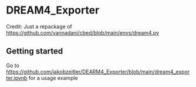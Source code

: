 # DREAM4_Exporter

Credit: Just a repackage of https://github.com/yannadani/cbed/blob/main/envs/dream4.py

## Getting started

Go to https://github.com/jakobzeitler/DEARM4_Exporter/blob/main/dream4_exporter.ipynb for a usage example
